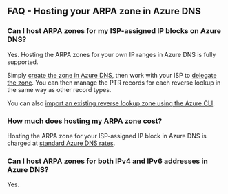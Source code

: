 
## <a name="faq---hosting-your-arpa-zone-in-azure-dns"></a>FAQ - Hosting your ARPA zone in Azure DNS

### <a name="can-i-host-arpa-zones-for-my-isp-assigned-ip-blocks-on-azure-dns"></a>Can I host ARPA zones for my ISP-assigned IP blocks on Azure DNS?

Yes. Hosting the ARPA zones for your own IP ranges in Azure DNS is fully supported.

Simply [create the zone in Azure DNS](../articles/dns/dns-getstarted-create-dnszone.md), then work with your ISP to [delegate the zone](../articles/dns/dns-domain-delegation.md).  You can then manage the PTR records for each reverse lookup in the same way as other record types.

You can also [import an existing reverse lookup zone using the Azure CLI](../articles/dns/dns-import-export.md).

### <a name="how-much-does-hosting-my-arpa-zone-cost"></a>How much does hosting my ARPA zone cost?

Hosting the ARPA zone for your ISP-assigned IP block in Azure DNS is charged at [standard Azure DNS rates](https://azure.microsoft.com/pricing/details/dns/).

### <a name="can-i-host-arpa-zones-for-both-ipv4-and-ipv6-addresses-in-azure-dns"></a>Can I host ARPA zones for both IPv4 and IPv6 addresses in Azure DNS?

Yes.
